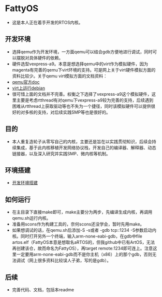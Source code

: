 # FattyOS
- 这是本人正在着手开发的RTOS内核。

## 开发环境
- 选择qemu作为开发环境，一方面qemu可以结合gdb方便地进行调试，同时可以摆脱对具体硬件的依赖。
- 硬件选型vexpress-a9。本意是想选择qemu中的virt作为模拟硬件，因为magenta有完善的qemu下virt环境的支持。可是网上关于virt硬件模拟方面的资料比较少。关于qemu virt模拟方面的文档资料：
- [qemu官方doc](https://wiki.qemu.org/Documentation/Platforms/ARM)
- [virt上运行debian](https://translatedcode.wordpress.com/2016/11/03/installing-debian-on-qemus-32-bit-arm-virt-board/)
- 很可惜上面的文档并不完善。权衡之下选择了vexpress-a9这个模拟硬件，这里主要是考虑rtthread有对qemu下vexpress-a9较为完善的支持，后续遇到困难从rtthread上获取驱动等也不失为一个捷径，同时该模拟硬件可以提供很好的对多核的支持，对后续实践SMP等也是很好的。

## 目的
- 本人重复造轮子从零写自己的内核，主要还是旨在以实践贯彻知识，后续会持续集成，基于此内核移植开发网络协议栈，开发自己的编译器、解释器、动态链接器，以及深入研究并实践SMP、微内核等机制。

## 环境搭建
- [开发环境搭建](https://www.jianshu.com/p/72b0123e0c46)

## 如何运行
- 在主目录下直接make即可，make主要分为两步，先编译生成内核，再调用qemu.sh运行内核。
- 准备用scons作为构建工具的，奈何scons还没学会，暂时先用make。
- 如果想调试的话，在qemu.sh后添加-S -s或者 -gdb tcp::1234 -S参数启动内核。同时打开另外一个终端，输入arm-none-eabi-gdb，在gdb中file artos.elf（FattyOS本意是想取名aRTOS的，但我github中已有ArtOS，无法再创建该仓，故而命名为FattyOS），再target remote:1234即可连上。注意这里一定要用arm-none-eabi-gdb而不是你主机（x86）上的那个gdb，否则无法调试（网上很多资料比较误人子弟，写的是gdb）。

## 后续
- 完善代码、文档，包括本readme
